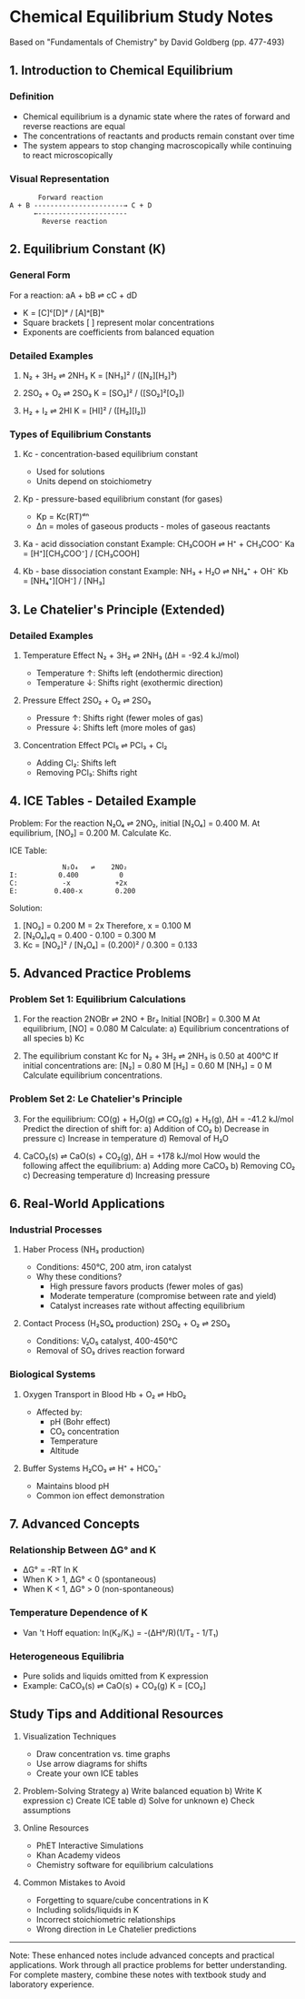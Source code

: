 # Chemical Equilibrium Study Notes

Based on "Fundamentals of Chemistry" by David Goldberg (pp. 477-493)

## 1. Introduction to Chemical Equilibrium

### Definition

- Chemical equilibrium is a dynamic state where the rates of forward and reverse reactions are equal
- The concentrations of reactants and products remain constant over time
- The system appears to stop changing macroscopically while continuing to react microscopically

### Visual Representation

```
       Forward reaction
A + B ----------------------→ C + D
      ←----------------------
        Reverse reaction
```

## 2. Equilibrium Constant (K)

### General Form

For a reaction: aA + bB ⇌ cC + dD

- K = [C]ᶜ[D]ᵈ / [A]ᵃ[B]ᵇ
- Square brackets [ ] represent molar concentrations
- Exponents are coefficients from balanced equation

### Detailed Examples

1. N₂ + 3H₂ ⇌ 2NH₃
   K = [NH₃]² / ([N₂][H₂]³)

2. 2SO₂ + O₂ ⇌ 2SO₃
   K = [SO₃]² / ([SO₂]²[O₂])

3. H₂ + I₂ ⇌ 2HI
   K = [HI]² / ([H₂][I₂])

### Types of Equilibrium Constants

1. Kc - concentration-based equilibrium constant
   - Used for solutions
   - Units depend on stoichiometry

2. Kp - pressure-based equilibrium constant (for gases)
   - Kp = Kc(RT)ᵈⁿ
   - Δn = moles of gaseous products - moles of gaseous reactants

3. Ka - acid dissociation constant
   Example: CH₃COOH ⇌ H⁺ + CH₃COO⁻
   Ka = [H⁺][CH₃COO⁻] / [CH₃COOH]

4. Kb - base dissociation constant
   Example: NH₃ + H₂O ⇌ NH₄⁺ + OH⁻
   Kb = [NH₄⁺][OH⁻] / [NH₃]

## 3. Le Chatelier's Principle (Extended)

### Detailed Examples

1. Temperature Effect
   N₂ + 3H₂ ⇌ 2NH₃ (ΔH = -92.4 kJ/mol)
   - Temperature ↑: Shifts left (endothermic direction)
   - Temperature ↓: Shifts right (exothermic direction)

2. Pressure Effect
   2SO₂ + O₂ ⇌ 2SO₃
   - Pressure ↑: Shifts right (fewer moles of gas)
   - Pressure ↓: Shifts left (more moles of gas)

3. Concentration Effect
   PCl₅ ⇌ PCl₃ + Cl₂
   - Adding Cl₂: Shifts left
   - Removing PCl₃: Shifts right

## 4. ICE Tables - Detailed Example

Problem: For the reaction N₂O₄ ⇌ 2NO₂, initial [N₂O₄] = 0.400 M. At equilibrium, [NO₂] = 0.200 M. Calculate Kc.

ICE Table:

```
             N₂O₄   ⇌    2NO₂
I:          0.400          0
C:           -x           +2x
E:         0.400-x        0.200
```

Solution:

1. [NO₂] = 0.200 M = 2x
   Therefore, x = 0.100 M
2. [N₂O₄]ₑq = 0.400 - 0.100 = 0.300 M
3. Kc = [NO₂]² / [N₂O₄] = (0.200)² / 0.300 = 0.133

## 5. Advanced Practice Problems

### Problem Set 1: Equilibrium Calculations

1. For the reaction 2NOBr ⇌ 2NO + Br₂
   Initial [NOBr] = 0.300 M
   At equilibrium, [NO] = 0.080 M
   Calculate:
   a) Equilibrium concentrations of all species
   b) Kc

2. The equilibrium constant Kc for N₂ + 3H₂ ⇌ 2NH₃ is 0.50 at 400°C
   If initial concentrations are:
   [N₂] = 0.80 M
   [H₂] = 0.60 M
   [NH₃] = 0 M
   Calculate equilibrium concentrations.

### Problem Set 2: Le Chatelier's Principle

3. For the equilibrium: CO(g) + H₂O(g) ⇌ CO₂(g) + H₂(g), ΔH = -41.2 kJ/mol
   Predict the direction of shift for:
   a) Addition of CO₂
   b) Decrease in pressure
   c) Increase in temperature
   d) Removal of H₂O

4. CaCO₃(s) ⇌ CaO(s) + CO₂(g), ΔH = +178 kJ/mol
   How would the following affect the equilibrium:
   a) Adding more CaCO₃
   b) Removing CO₂
   c) Decreasing temperature
   d) Increasing pressure

## 6. Real-World Applications

### Industrial Processes

1. Haber Process (NH₃ production)
   - Conditions: 450°C, 200 atm, iron catalyst
   - Why these conditions?
     - High pressure favors products (fewer moles of gas)
     - Moderate temperature (compromise between rate and yield)
     - Catalyst increases rate without affecting equilibrium

2. Contact Process (H₂SO₄ production)
   2SO₂ + O₂ ⇌ 2SO₃
   - Conditions: V₂O₅ catalyst, 400-450°C
   - Removal of SO₃ drives reaction forward

### Biological Systems

1. Oxygen Transport in Blood
   Hb + O₂ ⇌ HbO₂
   - Affected by:
     - pH (Bohr effect)
     - CO₂ concentration
     - Temperature
     - Altitude

2. Buffer Systems
   H₂CO₃ ⇌ H⁺ + HCO₃⁻
   - Maintains blood pH
   - Common ion effect demonstration

## 7. Advanced Concepts

### Relationship Between ΔG° and K

- ΔG° = -RT ln K
- When K > 1, ΔG° < 0 (spontaneous)
- When K < 1, ΔG° > 0 (non-spontaneous)

### Temperature Dependence of K

- Van 't Hoff equation:
  ln(K₂/K₁) = -(ΔH°/R)(1/T₂ - 1/T₁)

### Heterogeneous Equilibria

- Pure solids and liquids omitted from K expression
- Example: CaCO₃(s) ⇌ CaO(s) + CO₂(g)
  K = [CO₂]

## Study Tips and Additional Resources

1. Visualization Techniques
   - Draw concentration vs. time graphs
   - Use arrow diagrams for shifts
   - Create your own ICE tables

2. Problem-Solving Strategy
   a) Write balanced equation
   b) Write K expression
   c) Create ICE table
   d) Solve for unknown
   e) Check assumptions

3. Online Resources
   - PhET Interactive Simulations
   - Khan Academy videos
   - Chemistry software for equilibrium calculations

4. Common Mistakes to Avoid
   - Forgetting to square/cube concentrations in K
   - Including solids/liquids in K
   - Incorrect stoichiometric relationships
   - Wrong direction in Le Chatelier predictions

---

Note: These enhanced notes include advanced concepts and practical applications. Work through all practice problems for better understanding. For complete mastery, combine these notes with textbook study and laboratory experience.
